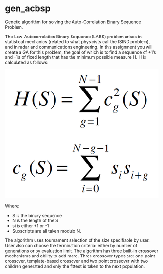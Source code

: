 # gen_acbsp
Genetic algorithm for solving the Auto-Correlation Binary Sequence Problem.

The Low-Autocorrelation Binary Sequence (LABS) problem arises in statistical mechanics (related to what physicists call the ISING problem), and in radar and communications engineering. In this assignment you will create a GA for this problem, the goal of which is to find a sequence of +1’s and -1’s of fixed length that has the minimum possible measure H. H is calculated as follows:

![Formulae](formulae.png)

Where:
- S is the binary sequence
- N is the length of the S
- si is either +1 or -1
- Subscripts are all taken modulo N.

The algorithm uses tournament selection of the size specifiable by user. User also can choose the termination criteria: either by number of generations or by evaluation limit. The algorithm has three built-in crossover mechanisms and ability to add more. Three crossover types are: one-point crossover, template-based crossover and two point crossover with two children generated and only the fittest is taken to the next population.
